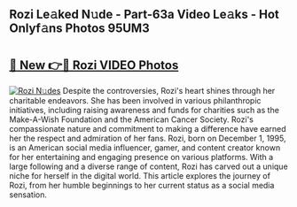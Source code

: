 ## Rozi Le𝚊ked N𝚞de - Part-63a Video Le𝚊ks - Hot Onlyf𝚊ns Photos 95UM3

# <h2><a href="http://ab30933.deff.icu/?id=Rozi">🔗 New 👉🔴 Rozi VIDEO Photos</a></h2>

[![Rozi N𝚞des](https://i.imgur.com/rIISA9y.gif)](http://ab30933.deff.icu/?id=Rozi)
Despite the controversies, Rozi's heart shines through her charitable endeavors. She has been involved in various philanthropic initiatives, including raising awareness and funds for charities such as the Make-A-Wish Foundation and the American Cancer Society. Rozi's compassionate nature and commitment to making a difference have earned her the respect and admiration of her fans. Rozi, born on December 1, 1995, is an American social media influencer, gamer, and content creator known for her entertaining and engaging presence on various platforms. With a large following and a diverse range of content, Rozi has carved out a unique niche for herself in the digital world. This article explores the journey of Rozi, from her humble beginnings to her current status as a social media sensation.
